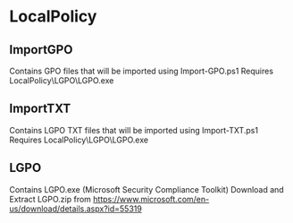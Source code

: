 # LocalPolicy

## ImportGPO
Contains GPO files that will be imported using Import-GPO.ps1
Requires LocalPolicy\LGPO\LGPO.exe

## ImportTXT
Contains LGPO TXT files that will be imported using Import-TXT.ps1
Requires LocalPolicy\LGPO\LGPO.exe

## LGPO
Contains LGPO.exe (Microsoft Security Compliance Toolkit)
Download and Extract LGPO.zip from https://www.microsoft.com/en-us/download/details.aspx?id=55319
